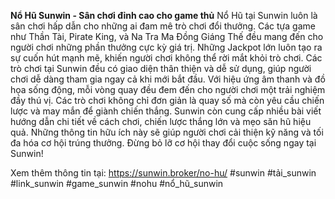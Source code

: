 **Nổ Hũ Sunwin - Sân chơi đỉnh cao cho game thủ**
Nổ Hũ tại Sunwin luôn là sân chơi hấp dẫn cho những ai đam mê trò chơi đổi thưởng. Các tựa game như Thần Tài, Pirate King, và Na Tra Ma Đồng Giáng Thế đều mang đến cho người chơi những phần thưởng cực kỳ giá trị. Những Jackpot lớn luôn tạo ra sự cuốn hút mạnh mẽ, khiến người chơi không thể rời mắt khỏi trò chơi.
Các trò chơi tại Sunwin đều có giao diện thân thiện và dễ sử dụng, giúp người chơi dễ dàng tham gia ngay cả khi mới bắt đầu. Với hiệu ứng âm thanh và đồ họa sống động, mỗi vòng quay đều đem đến cho người chơi một trải nghiệm đầy thú vị. Các trò chơi không chỉ đơn giản là quay số mà còn yêu cầu chiến lược và may mắn để giành chiến thắng.
Sunwin còn cung cấp nhiều bài viết hướng dẫn chi tiết về cách chơi, chiến lược thắng lớn và mẹo săn hũ hiệu quả. Những thông tin hữu ích này sẽ giúp người chơi cải thiện kỹ năng và tối đa hóa cơ hội trúng thưởng. Đừng bỏ lỡ cơ hội thay đổi cuộc sống ngay tại Sunwin!

Xem thêm thông tin tại: https://sunwin.broker/no-hu/
#sunwin #tải_sunwin #link_sunwin #game_sunwin #nohu #nổ_hũ_sunwin 
